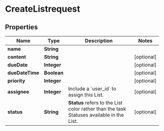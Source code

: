 

# CreateListrequest


## Properties

| Name | Type | Description | Notes |
|------------ | ------------- | ------------- | -------------|
|**name** | **String** |  |  |
|**content** | **String** |  |  [optional] |
|**dueDate** | **Integer** |  |  [optional] |
|**dueDateTime** | **Boolean** |  |  [optional] |
|**priority** | **Integer** |  |  [optional] |
|**assignee** | **Integer** | Include a &#x60;user_id&#x60; to assign this List. |  [optional] |
|**status** | **String** | **Status** refers to the List color rather than the task Statuses available in the List. |  [optional] |



